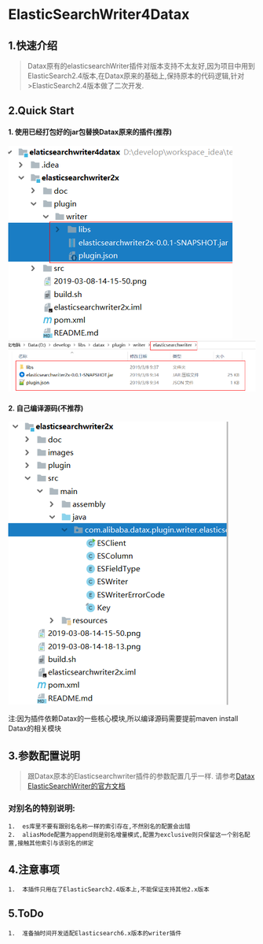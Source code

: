 # ElasticSearchWriter4Datax
##  1.快速介绍
>Datax原有的elasticsearchWriter插件对版本支持不太友好,因为项目中用到ElasticSearch2.4版本,在Datax原来的基础上,保持原本的代码逻辑,针对>ElasticSearch2.4版本做了二次开发.

##  2.Quick Start
#### 1. 使用已经打包好的jar包替换Datax原来的插件(推荐)
![](elasticsearchwriter2x/images/2019-03-08-14-18-32.png)
![](elasticsearchwriter2x/images/2019-03-08-14-19-22.png)

#### 2.  自己编译源码(不推荐)
![](elasticsearchwriter2x/images/2019-03-08-14-21-15.png)

注:因为插件依赖Datax的一些核心模块,所以编译源码需要提前maven install Datax的相关模块
##  3.参数配置说明
>跟Datax原本的Elasticsearchwriter插件的参数配置几乎一样.
>请参考[Datax ElasticSearchWriter的官方文档](https://github.com/alibaba/DataX/blob/master/elasticsearchwriter/doc/elasticsearchwriter.md)
### 对别名的特别说明:
```
1.  es库里不要有跟别名名称一样的索引存在,不然别名的配置会出错
2.  aliasMode配置为append则是别名增量模式,配置为exclusive则只保留这一个别名配置,接触其他索引与该别名的绑定
```
##  4.注意事项
```
1.  本插件只用在了ElasticSearch2.4版本上,不能保证支持其他2.x版本
```
##  5.ToDo
```
1.  准备抽时间开发适配Elasticsearch6.x版本的writer插件
```



